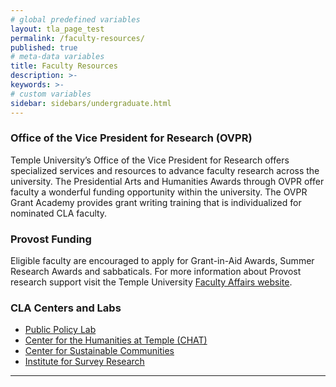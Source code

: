 ```yaml
---
# global predefined variables
layout: tla_page_test
permalink: /faculty-resources/
published: true
# meta-data variables
title: Faculty Resources
description: >-     
keywords: >-
# custom variables
sidebar: sidebars/undergraduate.html
---
```

### Office of the Vice President for Research (OVPR)
Temple University’s Office of the Vice President for Research offers specialized services and resources to advance faculty research across the university. The Presidential Arts and Humanities Awards through OVPR offer faculty a wonderful funding opportunity within the university. The OVPR Grant Academy provides grant writing training that is individualized for nominated CLA faculty.

### Provost Funding
Eligible faculty are encouraged to apply for Grant-in-Aid Awards, Summer Research Awards and sabbaticals. For more information about Provost research support visit the Temple University [Faculty Affairs website](https://faculty.temple.edu/).

### CLA Centers and Labs
- [Public Policy Lab](http://www.cla.temple.edu/public-policy-lab/)<br>
- [Center for the Humanities at Temple (CHAT)](https://www.cla.temple.edu/center-for-the-humanities/)<br>
- [Center for Sustainable Communities](http://www.cla.temple.edu/center-for-sustainable-communities/)<br>
- [Institute for Survey Research](https://www.cla.temple.edu/institute-for-survey-research/)<br>

___
